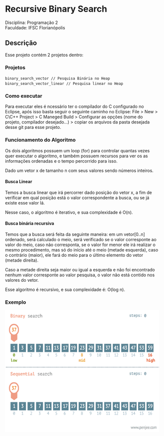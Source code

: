 # Recursive Binary Search
Disciplina: Programação 2 <br />
Faculdade: IFSC Florianópolis

## Descrição
Esse projeto contém 2 projetos dentro: <br />

### Projetos
`binary_search_vector // Pesquisa Binária no Heap` <br />
`binary_search_vector_linear // Pesquisa linear no Heap`

### Como executar
Para executar eles é ncessário ter o compilador do C configurado no Eclipse, após isso basta seguir o seguinte caminho no Eclipse: File > New > C\C++ Project > C Maneged Build > Configurar as opções (nome do projeto, compilador desejado...) > copiar os arquivos da pasta desejada desse git para esse projeto.

### Funcionamento do Algoritmo
Os dois algoritmos possuem um loop (for) para controlar quantas vezes quer executar o algoritmo, e também possuem recursos para ver os as informações ordenadas e o tempo percorrido para isso. <br />

Dado um vetor x de tamanho n com seus valores sendo números inteiros.
#### Busca Linear
Temos a busca linear que irá percorrer dado posição do vetor x, a fim de verificar em qual posição está o valor correspondente a busca, ou se já existe esse valor lá. <br />

Nesse caso, o algoritmo é iterativo, e sua complexidade é O(n).

#### Busca binária recursiva
Temos que a busca será feita da seguinte maneira: em um vetor[0..n] ordenado, será calculado o meio, será  verificado se o valor corresponte ao valor do meio, caso não corresponta, se o valor for menor ele irá realizar o mesmo procedimento, mas só do início até o meio (metade esquerda), caso o contrário (maior), ele fará do meio para o último elemento do vetor (metade direita). <br />

Caso a metade direita seja maior ou igual a esquerda e não foi encontrado nenhum valor corresponte ao valor pesquisa, o valor não está contido nos valores do vetor. <br />

Esse algoritmo é recursivo, e sua complexidade é: O(log n).

### Exemplo
<p align="center">
  <img width="600" height="400" src="Extras/search.gif">
</p>